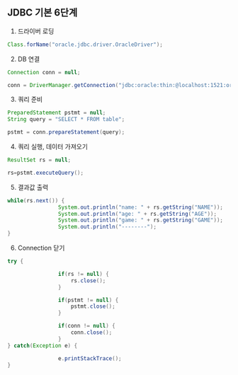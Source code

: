 
## JDBC 기본 6단계
1. 드라이버 로딩
```java
Class.forName("oracle.jdbc.driver.OracleDriver");
```
2. DB 연결
```java
Connection conn = null;

conn = DriverManager.getConnection("jdbc:oracle:thin:@localhost:1521:orcl", "scott", "tiger");
```
3. 쿼리 준비
```java
PreparedStatement pstmt = null;
String query = "SELECT * FROM table";

pstmt = conn.prepareStatement(query);
```
4. 쿼리 실행, 데이터 가져오기
```java
ResultSet rs = null;

rs=pstmt.executeQuery();
```
5. 결과값 출력
```java
while(rs.next()) {
				System.out.println("name: " + rs.getString("NAME"));
				System.out.println("age: " + rs.getString("AGE"));
				System.out.println("game: " + rs.getString("GAME"));
				System.out.println("--------");
}
```
6. Connection 닫기
```java
try {

				if(rs != null) {
					rs.close();
				}

				if(pstmt != null) {
					pstmt.close();
				}

				if(conn != null) {
					conn.close();
				}
} catch(Exception e) {

				e.printStackTrace();
}
````
